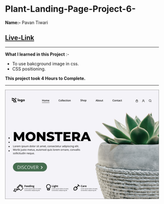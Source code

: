 
# Plant-Landing-Page-Project-6-
**Name:-** Pavan Tiwari

## [Live-Link]()

***

**What I learned in this Project** :-
- To use bakcground image in css.
- CSS positioning.


**This project took 4 Hours to Complete.**
*** 
![image](./6.png)